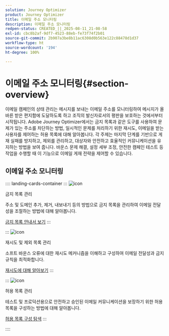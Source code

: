 ```yaml
---
solution: Journey Optimizer
product: Journey Optimizer
title: 이메일 주소 모니터링
description: 이메일 주소 모니터링
redpen-status: CREATED_||_2025-08-11_21-08-58
exl-id: cbc8b2af-9df7-4523-88eb-fe73f74f2b01
source-git-commit: 2b907a3be8b11ac6308d0b563e122c88478d1d37
workflow-type: ht
source-wordcount: '194'
ht-degree: 100%

---
```


# 이메일 주소 모니터링{#section-overview}

이메일 캠페인의 상태 관리는 메시지를 보내는 이메일 주소를 모니터링하여 메시지가 올바른 받은 편지함에 도달하도록 하고 조직의 발신자로서의 평판을 보호하는 것에서부터 시작됩니다. Adobe Journey Optimizer에서는 금지 목록과 같은 도구를 사용하여 문제가 있는 주소를 차단하는 방법, 일시적인 문제를 처리하기 위한 재시도, 이메일을 받는 사용자를 제어하는 허용 목록에 대해 알아봅니다. 각 주제는 마지막 단계를 기반으로 게재 실패를 방지하고, 제외를 관리하고, 대상자와 안전하고 효율적인 커뮤니케이션을 유지하는 방법을 보여 줍니다. 바운스 문제 해결, 설정 세부 조정, 안전한 캠페인 테스트 등 작업을 수행할 때 이 기능으로 이메일 게재 전략을 제어할 수 있습니다.

## 이메일 주소 모니터링

:::: landing-cards-container
:::
![icon](https://cdn.experienceleague.adobe.com/icons/list-check.svg?lang=ko)

금지 목록 관리

주소 및 도메인 추가, 제거, 내보내기 등의 방법으로 금지 목록을 관리하여 이메일 전달성을 조절하는 방법에 대해 알아봅니다.

[금지 목록 안내서 보기](../using/configuration/manage-suppression-list.md)
:::

:::
![icon](https://cdn.experienceleague.adobe.com/icons/gear.svg?lang=ko)

재시도 및 제외 목록 관리

소프트 바운스 오류에 대한 재시도 메커니즘을 이해하고 구성하여 이메일 전달성과 금지 규칙을 최적화합니다.

[재시도에 대해 알아보기](../using/configuration/retries.md)
:::

:::
![icon](https://cdn.experienceleague.adobe.com/icons/shield-halved.svg?lang=ko)

허용 목록 관리

테스트 및 프로덕션용으로 안전하고 승인된 이메일 커뮤니케이션을 보장하기 위한 허용 목록을 구성하는 방법에 대해 알아봅니다.

[허용 목록 구성 탐색](../using/configuration/allow-list.md)
:::

::::

